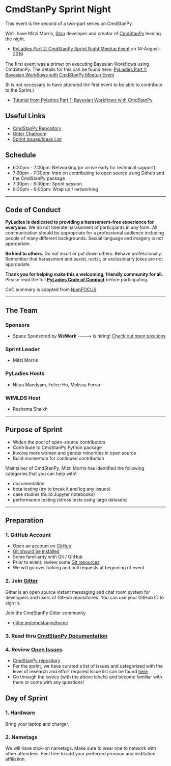# CmdStanPy Sprint Night  

This event is the second of a two-part series on CmdStanPy. 

We'll have Mitzi Morris, [Stan](https://mc-stan.org) developer and creator of [CmdStanPy](https://github.com/stan-dev/cmdstanpy) leading the night.

* [PyLadies Part 2: CmdStanPy Sprint Night Meetup Event](https://www.meetup.com/NYC-PyLadies/events/262999852/) on 14-August-2019

The first event was a primer on executing Bayesian Workflows using CmdStanPy. The details for this can be found here: [PyLadies Part 1: Bayesian Workflows with CmdStanPy Meetup Event](https://www.meetup.com/NYC-PyLadies/events/262999739/)

(It is not necessary to have attended the first event to be able to contribute to the Sprint.)

* [Tutorial from Pyladies Part 1: Bayesian Workflows with CmdStanPy](https://github.com/nyc-pyladies/2019-cmdstanpy-bayesian-workshop/blob/master/README.md)
 
## Useful Links
* [CmdStanPy Repository](https://github.com/stan-dev/cmdstanpy)
* [Gitter Chatroom](https://gitter.im/cmdstanpy)
* [Sprint Issues/Ideas List](https://docs.google.com/spreadsheets/d/10aLbgZI_773s8MqqLSFMKFB1jK60K9Xt8ySznrOaodE/edit?usp=sharing)

## Schedule
- 6:30pm - 7:00pm: Networking 
(or arrive early for technical support)
- 7:00pm - 7:30pm: Intro on contributing to open source using Github and the CmdStanPy package
- 7:30pm - 8:30pm: Sprint session
- 8:30pm - 9:00pm: Wrap up / networking

----
## Code of Conduct
**PyLadies is dedicated to providing a harassment-free experience for everyone.** We do not tolerate harassment of participants in any form. All communication should be appropriate for a professional audience including people of many different backgrounds. Sexual language and imagery is not appropriate.

**Be kind to others.** Do not insult or put down others. Behave professionally. Remember that harassment and sexist, racist, or exclusionary jokes are not appropriate.

**Thank you for helping make this a welcoming, friendly community for all.**  Please read the full [**PyLadies Code of Conduct**](https://www.pyladies.com/CodeOfConduct/) before participating.  

CoC summary is adopted from [NumFOCUS](https://numfocus.org/code-of-conduct)

---
## The Team

### Sponsors  
* Space Sponsored by **WeWork** ---->  is hiring!  [Check out open positions](https://careers.wework.com)

### Sprint Leader
* Mitzi Morris

### PyLadies Hosts
* Nitya Mandyam, Felice Ho, Melissa Ferrari

### WIMLDS Host
* Reshama Shaikh

---

## Purpose of Sprint
- Widen the pool of open-source contributors
- Contribute to CmdStanPy Python package
- Involve more women and gender minorities in open source
- Build momentum for continued contribution

Maintainer of CmdStanPy, Mitzi Morris has identified the following categories that you can help with!

- documentation  
- beta testing (try to break it and log any issues)  
- case studies (build Jupyter notebooks)  
- performance testing (stress tests using large datasets)

---

## Preparation

### 1.  GitHub Account
- Open an account on [GitHub](https://github.com/)
- [Git should be installed](https://git-scm.com/book/en/v2/Getting-Started-Installing-Git)
- Some familiarity with Git / GitHub 
- Prior to event, review some [Git resources](https://github.com/reshamas/git-intro-workshop/blob/master/extra_resources/resource_git_tutorials.md) 
- We will go over forking and pull requests at beginning of event

### 2.  Join [Gitter](https://gitter.im)
Gitter is an open source instant messaging and chat room system for developers and users of GitHub repositories.  You can use your GitHub ID to sign in. 

Join the CmdStanPy Gitter community
* [gitter.im/cmdstanpy/home](https://gitter.im/cmdstanpy/home)

### 3.  Read thru [CmdStanPy Documentation](https://cmdstanpy.readthedocs.io/en/latest/index.html)

### 4.  Review [Open Issues](http://bit.ly/cmdstanpy-sprint-0814) 
* [CmdStanPy repository](https://github.com/stan-dev/cmdstanpy/tree/master/docs)
* For the sprint, we have curated a list of issues and categorized with the level of research and effort required
Issue list can be found [here](http://bit.ly/cmdstanpy-sprint-0814)  
* Go through the issues (with the above labels) and become familiar with them or come with any questions!

## Day of Sprint

### 1.  Hardware
Bring your laptop and charger.

### 2.  Nametags
We will have stick-on nametags.  Make sure to wear one to network with other attendees.  Feel free to add your preferred pronoun and institution affiliation. 

